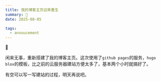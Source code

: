 ```yaml
---
title: 我的博客主页迎来重生
summary: 🎉
date: 2025-08-05

tags: 
  - annoucement
---
```


🎉

闲来无事，重新搭建了我的博客主页。这次使用了`github pages`的服务，`hugo blox`的模板，比之前的云服务器建站方便太多了，基本两个小时就搞好了。

有空可以写一写建站的过程，明天再说吧。
